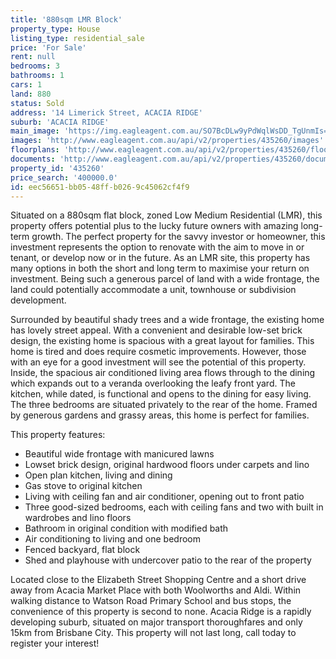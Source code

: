```yaml
---
title: '880sqm LMR Block'
property_type: House
listing_type: residential_sale
price: 'For Sale'
rent: null
bedrooms: 3
bathrooms: 1
cars: 1
land: 880
status: Sold
address: '14 Limerick Street, ACACIA RIDGE'
suburb: 'ACACIA RIDGE'
main_image: 'https://img.eagleagent.com.au/SO7BcDLw9yPdWqlWsDD_TgUnmIs=/1280x854/smart/https://s3-us-west-2.amazonaws.com/eagleagent-orig/images/6822361/129758366-image-M.jpg'
images: 'http://www.eagleagent.com.au/api/v2/properties/435260/images'
floorplans: 'http://www.eagleagent.com.au/api/v2/properties/435260/floorplans'
documents: 'http://www.eagleagent.com.au/api/v2/properties/435260/documents'
property_id: '435260'
price_search: '400000.0'
id: eec56651-bb05-48ff-b026-9c45062cf4f9
---
```

Situated on a 880sqm flat block, zoned Low Medium Residential (LMR), this property offers potential plus to the lucky future owners with amazing long-term growth. The perfect property for the savvy investor or homeowner, this investment represents the option to renovate with the aim to move in or tenant, or develop now or in the future. As an LMR site, this property has many options in both the short and long term to maximise your return on investment. Being such a generous parcel of land with a wide frontage, the land could potentially accommodate a unit, townhouse or subdivision development.

Surrounded by beautiful shady trees and a wide frontage, the existing home has lovely street appeal. With a convenient and desirable low-set brick design, the existing home is spacious with a great layout for families. This home is tired and does require cosmetic improvements. However, those with an eye for a good investment will see the potential of this property. Inside, the spacious air conditioned living area flows through to the dining which expands out to a veranda overlooking the leafy front yard. The kitchen, while dated, is functional and opens to the dining for easy living. The three bedrooms are situated privately to the rear of the home. Framed by generous gardens and grassy areas, this home is perfect for families.

This property features:

*  Beautiful wide frontage with manicured lawns
*  Lowset brick design, original hardwood floors under carpets and lino
*  Open plan kitchen, living and dining
*  Gas stove to original kitchen
*  Living with ceiling fan and air conditioner, opening out to front patio
*  Three good-sized bedrooms, each with ceiling fans and two with built in wardrobes and lino floors
*  Bathroom in original condition with modified bath
*  Air conditioning to living and one bedroom
*  Fenced backyard, flat block
*  Shed and playhouse with undercover patio to the rear of the property

Located close to the Elizabeth Street Shopping Centre and a short drive away from Acacia Market Place with both Woolworths and Aldi. Within walking distance to Watson Road Primary School and bus stops, the convenience of this property is second to none. Acacia Ridge is a rapidly developing suburb, situated on major transport thoroughfares and only 15km from Brisbane City. This property will not last long, call today to register your interest!